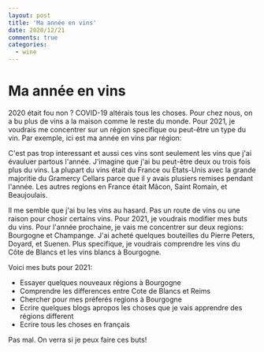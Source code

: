 ```yaml
---
layout: post
title: 'Ma année en vins'
date: 2020/12/21
comments: true
categories:
  - wine
---
```


# Ma année en vins

<p/>

2020 était fou non ? COVID-19 altérais tous les choses. Pour chez nous, on a bu plus de vins a la maison comme le reste du monde. Pour 2021,
je voudrais me concentrer sur un région specifique ou peut-être un type du vin. Par exemple, ici est ma année en vins par région:

<p/>

<div id="wine-region"></div>

<p/>

C'est pas trop interessant et aussi ces vins sont seulement les vins que j'ai évauluer partous l'année. J'imagine que j'ai bu peut-être deux ou trois
fois plus du vins. La plupart du vins était du France ou États-Unis avec la grande majoritie du Gramercy Cellars parce que
il y avais plusiers remises pendant l'année. Les autres regions en France était Mâcon, Saint Romain, et Beaujoulais.

Il me semble que j'ai bu les vins au hasard. Pas un route de vins ou une raison pour chosir certains vins. Pour 2021, je voudrais modifier
mes buts du vins. Pour l'année prochaine, je vais me concentrer sur deux regions: Bourgogne et Champange. J'ai acheté quelques bouteilles
du Pierre Peters, Doyard, et Suenen. Plus specifique, je voudrais comprendre les vins du Côte de Blancs et les vins blancs à Bourgogne.

Voici mes buts pour 2021:

- Essayer quelques nouveaux régions à Bourgogne
- Comprendre les differences entre Cote de Blancs et Reims
- Chercher pour mes préferés regions à Bourgogne
- Ecrire quelques blogs apropos les choses que je vais apprendre des régions different
- Ecrire tous les choses en français

Pas mal. On verra si je peux faire ces buts!
